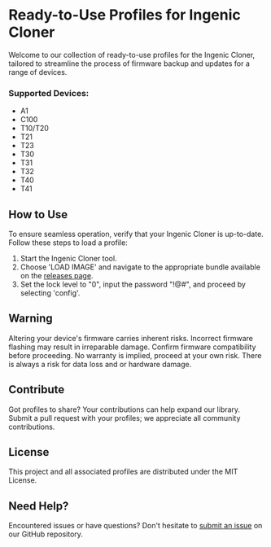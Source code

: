Ready-to-Use Profiles for Ingenic Cloner
========================================

Welcome to our collection of ready-to-use profiles for the Ingenic Cloner,
tailored to streamline the process of firmware backup and updates for a range of devices.

### Supported Devices:

- A1
- C100
- T10/T20
- T21
- T23
- T30
- T31
- T32
- T40
- T41

How to Use
----------

To ensure seamless operation, verify that your Ingenic Cloner is up-to-date.
Follow these steps to load a profile:

1. Start the Ingenic Cloner tool.
2. Choose 'LOAD IMAGE' and navigate to the appropriate bundle available on
   the [releases page](https://github.com/gtxaspec/cloner_profiles/releases/tag/latest).
3. Set the lock level to "0", input the password "!@#", and proceed by selecting 'config'.

Warning
-------

Altering your device's firmware carries inherent risks.
Incorrect firmware flashing may result in irreparable damage.
Confirm firmware compatibility before proceeding.
No warranty is implied, proceed at your own risk.
There is always a risk for data loss and or hardware damage.

Contribute
----------

Got profiles to share? Your contributions can help expand our library.
Submit a pull request with your profiles; we appreciate all community contributions.

License
-------

This project and all associated profiles are distributed under the MIT License.

Need Help?
----------

Encountered issues or have questions?
Don't hesitate to [submit an issue](https://github.com/gtxaspec/cloner_profiles/issues)
on our GitHub repository.
